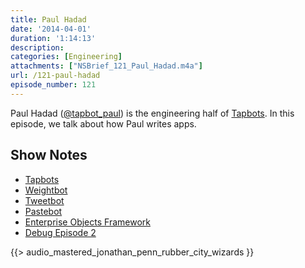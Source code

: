 ```yaml
---
title: Paul Hadad
date: '2014-04-01'
duration: '1:14:13'
description:
categories: [Engineering]
attachments: ["NSBrief_121_Paul_Hadad.m4a"]
url: /121-paul-hadad
episode_number: 121
---
```


Paul Hadad ([@tapbot_paul](http://twitter.com/tapbot_paul)) is the engineering half of [Tapbots](http://tapbots.com). In this episode, we talk about how Paul writes apps.

## Show Notes
- [Tapbots](http://tapbots.com)
- [Weightbot](http://tapbots.com/software/weightbot/)
- [Tweetbot](http://tapbots.com/software/tweetbot/mac/)
- [Pastebot](http://tapbots.com/software/pastebot/)
- [Enterprise Objects Framework](http://en.wikipedia.org/wiki/Enterprise_Objects_Framework)
- [Debug Episode 2](http://www.imore.com/debug-2-paul-haddad-tapbots)

{{> audio_mastered_jonathan_penn_rubber_city_wizards }}
